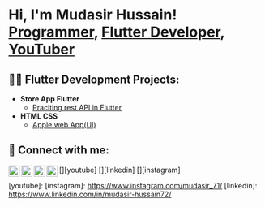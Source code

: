 <h1>Hi, I'm Mudasir Hussain! <br/><a href="https://github.com/MudasirHussain72">Programmer</a>, <a href="https://www.linkedin.com/in/mudasir-hussain72/">Flutter Developer</a>, <a href="">YouTuber</a></h1>

<h2>👨‍💻 Flutter Development Projects:</h2>

- <b>Store App Flutter</b>
  - [Praciting rest API in Flutter](https://github.com/MudasirHussain72/Fake-Store-API-Flutter)
- <b>HTML CSS</b>
  - [Apple web App(UI)](https://final-assignment-eedb2.firebaseapp.com/)

<h2> 🤳 Connect with me:</h2>

[<img align="left" alt="Mudasir Hussain | YouTube" width="22px" src="https://cdn.jsdelivr.net/npm/simple-icons@v3/icons/youtube.svg" />][youtube]
[<img align="left" alt="Mudasir Hussain | Twitter" width="22px" src="https://cdn.jsdelivr.net/npm/simple-icons@v3/icons/twitter.svg" />][twitter]
[<img align="left" alt="Mudasir Hussain | LinkedIn" width="22px" src="https://cdn.jsdelivr.net/npm/simple-icons@v3/icons/linkedin.svg" />][linkedin]
[<img align="left" alt="Mudasir Hussain | Instagram" width="22px" src="https://cdn.jsdelivr.net/npm/simple-icons@v3/icons/instagram.svg" />][instagram]

[twitter]: https://twitter.com/mudasir7t2
[youtube]: 
[instagram]: https://www.instagram.com/mudasir_71/
[linkedin]: https://www.linkedin.com/in/mudasir-hussain72/

<!--
**MudasirHussain72/MudasirHussain72** is a ✨ _special_ ✨ repository because its `README.md` (this file) appears on your GitHub profile.

Here are some ideas to get you started:

- 🔭 I’m currently working on ...
- 🌱 I’m currently learning ...
- 👯 I’m looking to collaborate on ...
- 🤔 I’m looking for help with ...
- 💬 Ask me about ...
- 📫 How to reach me: ...
- 😄 Pronouns: ...
- ⚡ Fun fact: ...
-->
